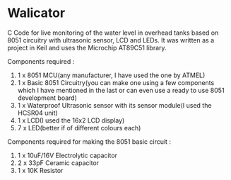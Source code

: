 # Walicator
C Code for live monitoring of the water level in overhead tanks based on 8051 circuitry with ultrasonic sensor, LCD and LEDs. It was written as a project in Keil and uses the Microchip AT89C51 library.

Components required :
1. 1 x 8051 MCU(any manufacturer, I have used the one by ATMEL)
2. 1 x Basic 8051 Circuitry(you can make one using a few components which I have mentioned in the last or can even use a ready to use 8051 development board)
3. 1 x Waterproof Ultrasonic sensor with its sensor module(I used the HCSR04 unit)
4. 1 x LCD(I used the 16x2 LCD display)
6. 7 x LED(better if of different colours each)

Components required for making the 8051 basic circuit :
1. 1 x 10uF/16V Electrolytic capacitor
2. 2 x 33pF Ceramic capacitor
3. 1 x 10K Resistor


